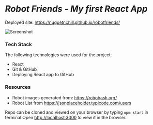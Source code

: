 # *Robot Friends - My first  React App*

Deployed site: https://nuggetnchill.github.io/robotfriends/

![Screenshot](https://gph.is/g/EGdbAwo)

### **Tech Stack**
 
The following technologies were used for the project:

- React
- Git & GitHub
- Deploying React app to GitHub

### **Resources**

- Robot images generated from: https://robohash.org/
- Robot List from https://jsonplaceholder.typicode.com/users 

Repo can be cloned and viewed on your browser by typing `npm start` in terminal
Open [http://localhost:3000](http://localhost:3000) to view it in the browser.


